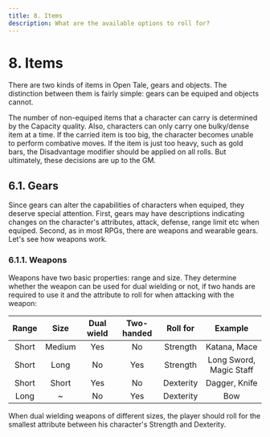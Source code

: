 ```yaml
---
title: 8. Items
description: What are the available options to roll for?
---
```


# 8. Items

There are two kinds of items in Open Tale, gears and objects. The distinction
between them is fairly simple: gears can be equiped and objects cannot.

The number of non-equiped items that a character can carry is determined by
the Capacity quality. Also, characters can only carry one bulky/dense item at a
time. If the carried item is too big, the character becomes unable to perform
combative moves. If the item is just too heavy, such as gold bars, the
Disadvantage modifier should be applied on all rolls. But ultimately, these
decisions are up to the GM.

## 6.1. Gears

Since gears can alter the capabilities of characters when equiped, they deserve
special attention. First, gears may have descriptions indicating changes on the
character's attributes, attack, defense, range limit etc when equiped. Second,
as in most RPGs, there are weapons and wearable gears. Let's see how weapons
work.

### 6.1.1. Weapons

Weapons have two basic properties: range and size. They determine whether the
weapon can be used for dual wielding or not, if two hands are required to use it
and the attribute to roll for when attacking with the weapon:

| Range | Size | Dual wield | Two-handed | Roll for | Example
|:-:|:-:|:-:|:-:|:-:|:-:
| Short | Medium | Yes | No | Strength | Katana, Mace
| Short | Long | No | Yes | Strength | Long Sword, Magic Staff
| Short | Short | Yes | No | Dexterity | Dagger, Knife
| Long | ~ | No | Yes | Dexterity | Bow

When dual wielding weapons of different sizes, the player should roll for the
smallest attribute between his character's Strength and Dexterity.
